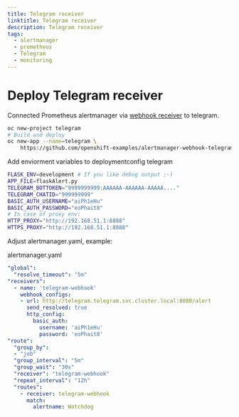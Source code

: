 ```yaml
---
title: Telegram receiver
linktitle: Telegram receiver
description: Telegram receiver
tags:
  - alertmanager
  - prometheus
  - Telegram
  - monitoring
---
```


# Deploy Telegram receiver

Connected Prometheus alertmanager via [webhook receiver](https://prometheus.io/docs/alerting/configuration/#webhook_config) to telegram.

```bash
oc new-project telegram
# Build and deploy
oc new-app --name=telegram \
    https://github.com/openshift-examples/alertmanager-webhook-telegram.git
```

Add enviorment variables to deploymentconfig telegram

```bash
FLASK_ENV=development # If you like debug output ;-)
APP_FILE=flaskAlert.py
TELEGRAM_BOTTOKEN="9999999999:AAAAAA-AAAAAA-AAAAA...."
TELEGRAM_CHATID="999999999"
BASIC_AUTH_USERNAME="aiPh1eHu"
BASIC_AUTH_PASSWORD="eoPhait8"
# In case of proxy env:
HTTP_PROXY="http://192.168.51.1:8888"
HTTPS_PROXY="http://192.168.51.1:8888"
```

Adjust alertmanager.yaml, example:

alertmanager.yaml
```yaml
"global":
  "resolve_timeout": "5m"
"receivers":
  - name: 'telegram-webhook'
    webhook_configs:
    - url: http://telegram.telegram.svc.cluster.local:8080/alert
      send_resolved: true
      http_config:
        basic_auth:
          username: 'aiPh1eHu'
          password: 'eoPhait8'
"route":
  "group_by":
  - "job"
  "group_interval": "5m"
  "group_wait": "30s"
  "receiver": "telegram-webhook"
  "repeat_interval": "12h"
  "routes":
    - receiver: telegram-webhook
      match:
        alertname: Watchdog

```

